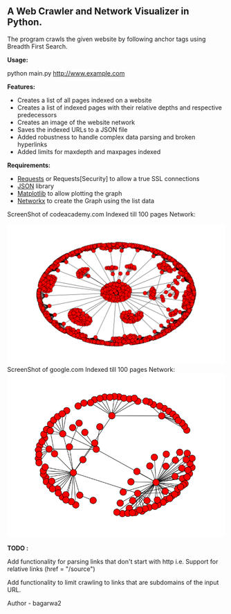 <h2>A Web Crawler and Network Visualizer in Python.</h2>
The program crawls the given website by following anchor tags using Breadth First Search.

<b>Usage:</b>

python main.py <http://www.example.com>

<b>Features:</b>
- Creates a list of all pages indexed on a website
- Creates a list of indexed pages with their relative depths and respective predecessors
- Creates an image of the website network
- Saves the indexed URLs to a JSON file
- Added robustness to handle complex data parsing and broken hyperlinks
- Added limits for maxdepth and maxpages indexed

<b>Requirements:</b>
- <a href = "http://docs.python-requests.org/en/latest/">Requests</a> or Requests[Security] to allow a true SSL connections
- <a href = "https://docs.python.org/3/library/json.html">JSON</a> library
- <a href = "http://matplotlib.org/api/pyplot_api.html">Matplotlib</a> to allow plotting the graph
- <a href = "https://networkx.github.io/">Networkx</a> to create the Graph using the list data

ScreenShot of codeacademy.com Indexed till 100 pages Network:
<div align = "center"><img src = "data/codecademy.png"></div>
ScreenShot of google.com Indexed till 100 pages Network:
<div align = "center"><img src = "data/googlemap.png"></div>

<b>TODO :</b>

Add functionality for parsing links that don't start with http
i.e. Support for relative links (href = "/source")

Add functionality to limit crawling to links that are subdomains of the input URL.

Author - bagarwa2